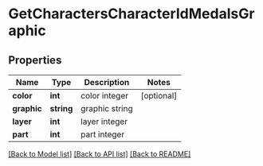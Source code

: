 # GetCharactersCharacterIdMedalsGraphic

## Properties
Name | Type | Description | Notes
------------ | ------------- | ------------- | -------------
**color** | **int** | color integer | [optional] 
**graphic** | **string** | graphic string | 
**layer** | **int** | layer integer | 
**part** | **int** | part integer | 

[[Back to Model list]](../README.md#documentation-for-models) [[Back to API list]](../README.md#documentation-for-api-endpoints) [[Back to README]](../README.md)


